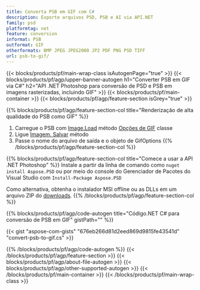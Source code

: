 ```yaml
---
title: Converta PSB em GIF com C#
description: Exporte arquivos PSD, PSB e AI via API.NET
family: psd
platformtag: net
feature: conversion
informat: PSB
outformat: GIF
otherformats: BMP JPEG JPEG2000 JP2 PDF PNG PSD TIFF
url: psb-to-gif/
---
```


{{< blocks/products/pf/main-wrap-class isAutogenPage="true" >}}
{{< blocks/products/pf/agp/upper-banner-autogen h1="Converter PSB em GIF via C#" h2="API .NET Photoshop para conversão de PSD e PSB em imagens rasterizadas, incluindo GIF" >}}
{{< blocks/products/pf/main-container >}}
{{< blocks/products/pf/agp/feature-section isGrey="true" >}}

{{% blocks/products/pf/agp/feature-section-col title="Renderização de alta qualidade do PSB como GIF" %}}
1. Carregue o PSB com [Image.Load](https://apireference.aspose.com/psd/net/aspose.psd/image/methods/load/index) método
 [Opções de GIF](https://apireference.aspose.com/psd/net/aspose.psd.imageoptions/gifoptions) classe
1. Ligue [Imagem. Salvar](https://apireference.aspose.com/psd/net/aspose.psd/image/methods/save/index) método
1. Passe o nome do arquivo de saída e o objeto de GifOptions
{{% /blocks/products/pf/agp/feature-section-col %}}

{{% blocks/products/pf/agp/feature-section-col title="Comece a usar a API .NET Photoshop" %}}
Instale a partir da linha de comando como ```nuget install Aspose.PSD``` ou por meio do console do Gerenciador de Pacotes do Visual Studio com ```Install-Package Aspose.PSD```

Como alternativa, obtenha o instalador MSI offline ou as DLLs em um arquivo ZIP do [downloads](https://releases.aspose.com/psd/net).
{{% /blocks/products/pf/agp/feature-section-col %}}

{{% blocks/products/pf/agp/code-autogen title="Código.NET C# para conversão de PSB em GIF" gistPath="" %}}

{{< gist "aspose-com-gists" "676eb266d81d2eed869d9815fe43541d" "convert-psb-to-gif.cs" >}}

{{% /blocks/products/pf/agp/code-autogen %}}
{{< /blocks/products/pf/agp/feature-section >}}
{{< blocks/products/pf/agp/about-file-autogen >}}
{{< blocks/products/pf/agp/other-supported-autogen >}}
{{< /blocks/products/pf/main-container >}}
{{< /blocks/products/pf/main-wrap-class >}}
